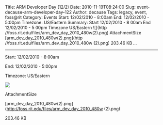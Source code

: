 Title: ARM Developer Day (12/2)
Date: 2010-11-19T08:24:00
Slug: event-decause-arm-developer-day-122
Author: decause
Tags: legacy, event, foss@rit
Category: Events
Start: 12/02/2010 - 8:00am
End: 12/02/2010 - 5:00pm
Timezone: US/Eastern
Summary: Start  12/02/2010 - 8 00am  End  12/02/2010 - 5 00pm  Timezone  US/Eastern  ![](http //foss.rit.edu/files/arm_dev_day_2010_480w(2).png)  AttachmentSize  [arm_dev_day_2010_480w(2).png](http //foss.rit.edu/files/arm_dev_day_2010_480w (2).png)  203.46 KB   ... 

---
Start: 12/02/2010 - 8:00am

End: 12/02/2010 - 5:00pm

Timezone: US/Eastern

![](http://foss.rit.edu/files/arm_dev_day_2010_480w(2).png)

AttachmentSize

[arm_dev_day_2010_480w(2).png](http://foss.rit.edu/files/arm_dev_day_2010_480w
(2).png)

203.46 KB


